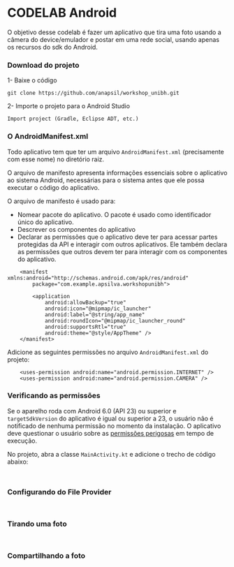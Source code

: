 # CODELAB Android

O objetivo desse codelab é fazer um aplicativo que tira uma foto usando a câmera do device/emulador
e postar em uma rede social, usando apenas os recursos do sdk do Android.

### Download do projeto

1- Baixe o código

```
git clone https://github.com/anapsil/workshop_unibh.git
```

2- Importe o projeto para o Android Studio

```
Import project (Gradle, Eclipse ADT, etc.)
```

### O AndroidManifest.xml

Todo aplicativo tem que ter um arquivo `AndroidManifest.xml` (precisamente com esse nome) 
no diretório raiz. 

O arquivo de manifesto apresenta informações essenciais 
sobre o aplicativo ao sistema Android, necessárias para o sistema antes que ele 
possa executar o código do aplicativo.

O arquivo de manifesto é usado para: 

* Nomear pacote do aplicativo. O pacote é usado como identificador único do aplicativo.
* Descrever os componentes do aplicativo
* Declarar as permissões que o aplicativo deve ter para acessar partes protegidas da API 
e interagir com outros aplicativos. Ele também declara as permissões que outros devem ter 
para interagir com os componentes do aplicativo.

```
    <manifest xmlns:android="http://schemas.android.com/apk/res/android"
        package="com.example.apsilva.workshopunibh">
    
        <application
            android:allowBackup="true"
            android:icon="@mipmap/ic_launcher"
            android:label="@string/app_name"
            android:roundIcon="@mipmap/ic_launcher_round"
            android:supportsRtl="true"
            android:theme="@style/AppTheme" />
    </manifest>
```

Adicione as seguintes permissões no arquivo `AndroidManifest.xml` do projeto:

```
    <uses-permission android:name="android.permission.INTERNET" />
    <uses-permission android:name="android.permission.CAMERA" />
```

### Verificando as permissões

Se o aparelho roda com Android 6.0 (API 23) ou superior e `targetSdkVersion` do aplicativo é igual 
ou superior a 23, o usuário não é notificado de nenhuma permissão no momento
da instalação. O aplicativo deve questionar o usuário sobre as [permissões perigosas](https://developer.android.com/guide/topics/permissions/overview?hl=pt-br#permission-groups)
em tempo de execução.

No projeto, abra a classe `MainActivity.kt` e adicione o trecho de código abaixo:

```


```

### Configurando do File Provider


```


```

### Tirando uma foto


```


```

### Compartilhando a foto


```


```

